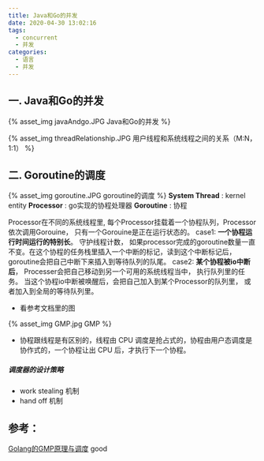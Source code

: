 ```yaml
---
title: Java和Go的并发
date: 2020-04-30 13:02:16
tags:
  - concurrent
  - 并发
categories: 
  - 语言
  - 并发  
---
```


<p></p>
<!-- more -->

## 一. Java和Go的并发
{% asset_img javaAndgo.JPG Java和Go的并发 %}

{% asset_img threadRelationship.JPG  用户线程和系统线程之间的关系（M:N，1:1） %}


## 二. Goroutine的调度


{% asset_img goroutine.JPG goroutine的调度 %}
**System Thread** : kernel entity
**Processor** : go实现的协程处理器
**Goroutine** : 协程


Processor在不同的系统线程里, 每个Processor挂载着一个协程队列，Processor依次调用Gorouine，
只有一个Gorouine是正在运行状态的。
case1: **一个协程运行时间运行的特别长**。 守护线程计数， 如果processor完成的goroutine数量一直不变。在这个协程的任务栈里插入一个中断的标记，读到这个中断标记后，goroutine会把自己中断下来插入到等待队列的队尾。
case2: **某个协程被io中断后**， Processer会把自己移动到另一个可用的系统线程当中， 执行队列里的任务。 
       当这个协程io中断被唤醒后，会把自己加入到某个Processor的队列里， 或者加入到全局的等待队列里。


+ 看参考文档里的图

{% asset_img  GMP.jpg  GMP  %}


+ 协程跟线程是有区别的，线程由 CPU 调度是抢占式的，协程由用户态调度是协作式的，一个协程让出 CPU 后，才执行下一个协程。

##### 调度器的设计策略
+ work stealing 机制
+ hand off 机制

## 参考：
[Golang的GMP原理与调度](https://blog.csdn.net/qq_44205272/article/details/111565957) good